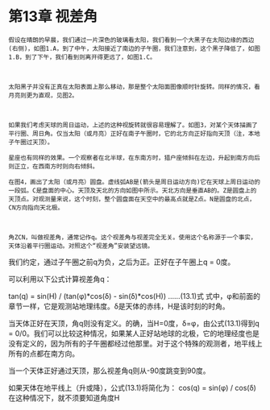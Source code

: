 # 第13章 视差角


    假设在晴朗的早晨，我们通过一片深色的玻璃看太阳，我们看到一个大黑子在太阳边缘的西边(右侧)，如图1.A，到了中午，太阳接近了南边的子午圈，我们注意到，这个黑子降低了，如图1.B，到了下午，我们看到则离开得更远了，如图1.C。



    太阳黑子并没有正真在太阳表面上那么移动，那是整个太阳面图像顺时针旋转。同样的情况，看月亮则更为直观，见图2。



    如果我们考虑天球的周日运动，上述的这种视旋转就很容易理解了。如图3，对某个天体描画了平行圈、周日角。仅当太阳（或月亮）正好在南子午圈时，它的北方向正好指向天顶（注，本地子午圈过天顶）。

    星座也有同样的效果。一个观察者在北半球，在东南方时，猎户座倾斜在左边，升起到南方向后则正立，在西南方时则向右倾斜。

    在图4，画出了太阳（或月亮）圆盘。虚线弧AB是(箭头是周日运动方向)它在天球上周日运动的一段弧。C是盘面的中心。天顶及天北的方向如图中所示。天北方向是垂直AB的。Z是圆盘上的天顶点。对观测量来说，这个时刻，整个圆盘面在天空中的最高点就是Z点。N是圆盘的北点，CN方向指向天北极。



    角ZCN，叫做视差角，通常记作q。这个视差角与视差完全无关。使用这个名称源于一个事实，天体沿着平行圈运动。对照这个“视差角”安装望远镜。

  我们约定，通过子午圈之前q为负，之后为正。正好在子午圈上q = 0度。

  可以利用以下公式计算视差角q：

  tan(q) = sin(H) / (tan(φ)*cos(δ) - sin(δ)*cos(H))    ……(13.1)式
 式中，φ和前面的章节一样，它是观测站地理纬度。δ是天体的赤纬，H是该时刻的时角。

  当天体正好在天顶，角q则没有定义。的确，当H=0度，δ=φ，由公式(13.1)得到q = 0/0。我们可以比较这种情况，如果某人正好站地球的北极，它的地理经度也是没有定义的，因为所有的子午圈都经过他那里。对于这个特殊的观测者，地平线上所有的点都在南方向。

  当一个天体正好通过天顶，那么视差角q则从-90度跳变到90度。

  如果天体在地平线上（升或降），公式(13.1)将简化为：
    cos(q) = sin(φ) / cos(δ)
  在这种情况下，就不须要知道角度H

 

 

 
